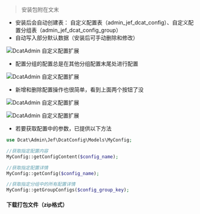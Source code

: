 > 安装包附在文末

- 安装后会自动创建表：
    自定义配置表（admin_jef_dcat_config）、自定义配置分组表（admin_jef_dcat_config_group）
- 自动写入部分默认数据（安装后可手动删除和修改）


![DcatAdmin 自定义配置扩展](https://cdn.learnku.com/uploads/images/202212/03/65326/dCKT2UywfO.png!large)

- 配置分组的配置总是在其他分组配置末尾处进行配置

![DcatAdmin 自定义配置扩展](https://cdn.learnku.com/uploads/images/202212/03/65326/s2azgOfHTh.png!large)

- 新增和删除配置操作也很简单，看到上面两个按钮了没

![DcatAdmin 自定义配置扩展](https://cdn.learnku.com/uploads/images/202212/03/65326/zUg8VP7G7H.png!large)

![DcatAdmin 自定义配置扩展](https://cdn.learnku.com/uploads/images/202212/03/65326/Th410h2c7y.png!large)

- 若要获取配置中的参数，已提供以下方法

```php
use Dcat\Admin\Jef\DcatConfig\Models\MyConfig;

//获取指定配置内容
MyConfig::getConfigContent($config_name);

//获取指定配置详情
MyConfig::getConfig($config_name);

//获取指定分组中的所有配置详情
MyConfig::getGroupConfigs($config_group_key);
```

#### 下载打包文件（zip格式）
